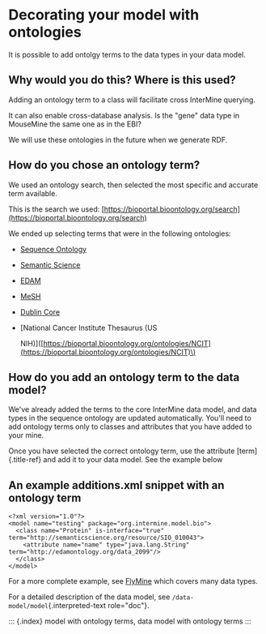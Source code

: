# Decorating your model with ontologies

It is possible to add ontolgy terms to the data types in your data model.

## Why would you do this? Where is this used?

Adding an ontology term to a class will facilitate cross InterMine querying.

It can also enable cross-database analysis. Is the "gene" data type in MouseMine the same one as in the EBI?

We will use these ontologies in the future when we generate RDF.

## How do you chose an ontology term?

We used an ontology search, then selected the most specific and accurate term available.

This is the search we used: [https://bioportal.bioontology.org/search](https://bioportal.bioontology.org/search)

We ended up selecting terms that were in the following ontologies:

* [Sequence Ontology](http://www.sequenceontology.org/)
* [Semantic Science](https://bioportal.bioontology.org/ontologies/SIO)
* [EDAM](https://bioportal.bioontology.org/ontologies/EDAM)
* [MeSH](https://bioportal.bioontology.org/ontologies/MESH)
* [Dublin Core](https://bioportal.bioontology.org/ontologies/DC)
* \[National Cancer Institute Thesaurus \(US

  NIH\)\]\([https://bioportal.bioontology.org/ontologies/NCIT](https://bioportal.bioontology.org/ontologies/NCIT)\)

## How do you add an ontology term to the data model?

We\'ve already added the terms to the core InterMine data model, and data types in the sequence ontology are updated automatically. You\'ll need to add ontology terms only to classes and attributes that you have added to your mine.

Once you have selected the correct ontology term, use the attribute \[term\]{.title-ref} and add it to your data model. See the example below

## An example additions.xml snippet with an ontology term

```text
<?xml version="1.0"?>
<model name="testing" package="org.intermine.model.bio">
  <class name="Protein" is-interface="true" term="http://semanticscience.org/resource/SIO_010043">
    <attribute name="name" type="java.lang.String" term="http://edamontology.org/data_2099"/>
  </class>
</model>
```

For a more complete example, see [FlyMine](http://www.flymine.org/flymine/service/model) which covers many data types.

For a detailed description of the data model, see `/data-model/model`{.interpreted-text role="doc"}.

::: {.index} model with ontology terms, data model with ontology terms :::

